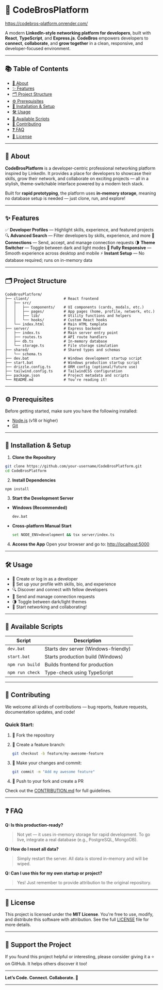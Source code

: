 # 🚀 CodeBrosPlatform
https://codebros-platform.onrender.com/

A modern **LinkedIn-style networking platform for developers**, built with **React**, **TypeScript**, and **Express.js**.
**CodeBros** empowers developers to **connect**, **collaborate**, and **grow together** in a clean, responsive, and developer-focused environment.

---

## 📚 Table of Contents

* [📖 About](#-about)
* [✨ Features](#-features)
* [🗂 Project Structure](#-project-structure)
* [⚙️ Prerequisites](#️-prerequisites)
* [🚀 Installation & Setup](#-installation--setup)
* [🛠 Usage](#-usage)
* [📜 Available Scripts](#-available-scripts)
* [🤝 Contributing](#-contributing)
* [❓ FAQ](#-faq)
* [📄 License](#-license)

---

## 📖 About

**CodeBrosPlatform** is a developer-centric professional networking platform inspired by LinkedIn. It provides a place for developers to showcase their skills, grow their network, and collaborate on exciting projects — all in a stylish, theme-switchable interface powered by a modern tech stack.

Built for **rapid prototyping**, the platform uses **in-memory storage**, meaning no database setup is needed — just clone, run, and explore!

---

## ✨ Features

✅ **Developer Profiles** — Highlight skills, experience, and featured projects
🔍 **Advanced Search** — Filter developers by skills, experience, and more
🤝 **Connections** — Send, accept, and manage connection requests
🌗 **Theme Switcher** — Toggle between dark and light modes
📱 **Fully Responsive** — Smooth experience across desktop and mobile
⚡ **Instant Setup** — No database required; runs on in-memory data

---

## 🗂 Project Structure

```
CodeBrosPlatform/
├── client/                # React frontend
│   ├── src/
│   │   ├── components/    # UI components (cards, modals, etc.)
│   │   ├── pages/         # App pages (home, profile, network, etc.)
│   │   ├── lib/           # Utility functions and helpers
│   │   └── hooks/         # Custom React hooks
│   └── index.html         # Main HTML template
├── server/                # Express backend
│   ├── index.ts           # Main server entry point
│   ├── routes.ts          # API route handlers
│   ├── db.ts              # In-memory database
│   └── storage.ts         # File storage simulation
├── shared/                # Shared types and schemas
│   └── schema.ts
├── dev.bat                # Windows development startup script
├── start.bat              # Windows production startup script
├── drizzle.config.ts      # ORM config (optional/future use)
├── tailwind.config.ts     # TailwindCSS configuration
├── package.json           # Project metadata and scripts
└── README.md              # You're reading it!
```

---

## ⚙️ Prerequisites

Before getting started, make sure you have the following installed:

* [Node.js](https://nodejs.org/) (v18 or higher)
* [Git](https://git-scm.com/)

---

## 🚀 Installation & Setup

1. **Clone the Repository**

```bash
git clone https://github.com/your-username/CodeBrosPlatform.git
cd CodeBrosPlatform
```

2. **Install Dependencies**

```bash
npm install
```

3. **Start the Development Server**

* **Windows (Recommended)**

  ```bash
  dev.bat
  ```

* **Cross-platform Manual Start**

  ```bash
  set NODE_ENV=development && tsx server/index.ts
  ```

4. **Access the App**
   Open your browser and go to:
   [http://localhost:5000](http://localhost:5000)

---

## 🛠 Usage

* 🧑 Create or log in as a developer
* 📝 Set up your profile with skills, bio, and experience
* 🔍 Discover and connect with fellow developers
* 📩 Send and manage connection requests
* 🌗 Toggle between dark/light themes
* 💬 Start networking and collaborating!

---

## 📜 Available Scripts

| Script          | Description                          |
| --------------- | ------------------------------------ |
| `dev.bat`       | Starts dev server (Windows-friendly) |
| `start.bat`     | Starts production build (Windows)    |
| `npm run build` | Builds frontend for production       |
| `npm run check` | Type-check using TypeScript          |

---

## 🤝 Contributing

We welcome all kinds of contributions — bug reports, feature requests, documentation updates, and code!

### Quick Start:

1. 🍴 Fork the repository
2. 🔧 Create a feature branch:

   ```bash
   git checkout -b feature/my-awesome-feature
   ```
3. 💾 Make your changes and commit:

   ```bash
   git commit -m "Add my awesome feature"
   ```
4. 🚀 Push to your fork and create a PR

Check out the [CONTRIBUTION.md](CONTRIBUTION.md) for full guidelines.

---

## ❓ FAQ

**Q: Is this production-ready?**

> Not yet — it uses in-memory storage for rapid development. To go live, integrate a real database (e.g., PostgreSQL, MongoDB).

**Q: How do I reset all data?**

> Simply restart the server. All data is stored in-memory and will be wiped.

**Q: Can I use this for my own startup or project?**

> Yes! Just remember to provide attribution to the original repository.

---

## 📄 License

This project is licensed under the **MIT License**.
You're free to use, modify, and distribute this software with attribution.
See the full [LICENSE](LICENSE) file for more details.

---

## 🙌 Support the Project

If you found this project helpful or interesting, please consider giving it a ⭐ on GitHub. It helps others discover it too!

---

**Let’s Code. Connect. Collaborate. 🚀**

---
